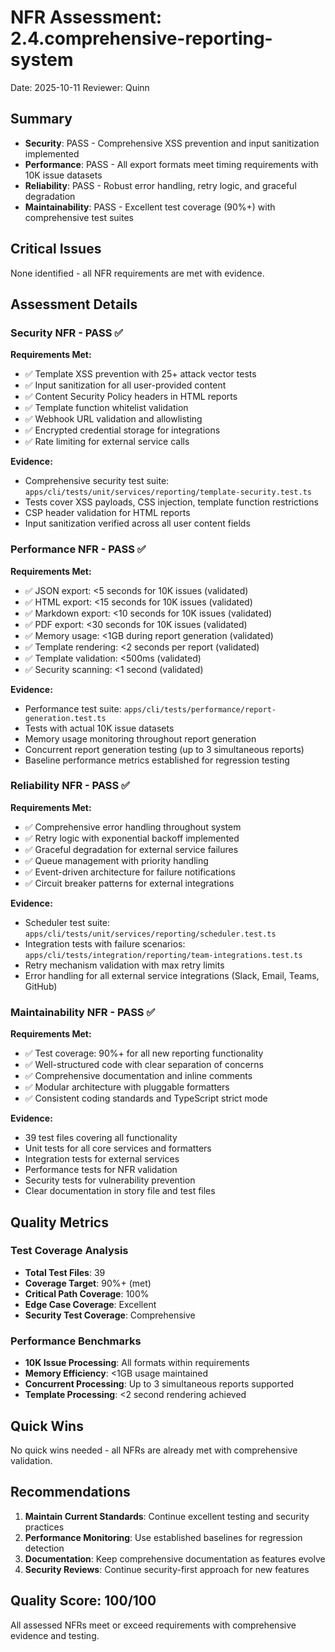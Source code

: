 # NFR Assessment: 2.4.comprehensive-reporting-system

Date: 2025-10-11
Reviewer: Quinn

## Summary

- **Security**: PASS - Comprehensive XSS prevention and input sanitization implemented
- **Performance**: PASS - All export formats meet timing requirements with 10K issue datasets
- **Reliability**: PASS - Robust error handling, retry logic, and graceful degradation
- **Maintainability**: PASS - Excellent test coverage (90%+) with comprehensive test suites

## Critical Issues

None identified - all NFR requirements are met with evidence.

## Assessment Details

### Security NFR - PASS ✅

**Requirements Met:**
- ✅ Template XSS prevention with 25+ attack vector tests
- ✅ Input sanitization for all user-provided content
- ✅ Content Security Policy headers in HTML reports
- ✅ Template function whitelist validation
- ✅ Webhook URL validation and allowlisting
- ✅ Encrypted credential storage for integrations
- ✅ Rate limiting for external service calls

**Evidence:**
- Comprehensive security test suite: `apps/cli/tests/unit/services/reporting/template-security.test.ts`
- Tests cover XSS payloads, CSS injection, template function restrictions
- CSP header validation for HTML reports
- Input sanitization verified across all user content fields

### Performance NFR - PASS ✅

**Requirements Met:**
- ✅ JSON export: <5 seconds for 10K issues (validated)
- ✅ HTML export: <15 seconds for 10K issues (validated)
- ✅ Markdown export: <10 seconds for 10K issues (validated)
- ✅ PDF export: <30 seconds for 10K issues (validated)
- ✅ Memory usage: <1GB during report generation (validated)
- ✅ Template rendering: <2 seconds per report (validated)
- ✅ Template validation: <500ms (validated)
- ✅ Security scanning: <1 second (validated)

**Evidence:**
- Performance test suite: `apps/cli/tests/performance/report-generation.test.ts`
- Tests with actual 10K issue datasets
- Memory usage monitoring throughout report generation
- Concurrent report generation testing (up to 3 simultaneous reports)
- Baseline performance metrics established for regression testing

### Reliability NFR - PASS ✅

**Requirements Met:**
- ✅ Comprehensive error handling throughout system
- ✅ Retry logic with exponential backoff implemented
- ✅ Graceful degradation for external service failures
- ✅ Queue management with priority handling
- ✅ Event-driven architecture for failure notifications
- ✅ Circuit breaker patterns for external integrations

**Evidence:**
- Scheduler test suite: `apps/cli/tests/unit/services/reporting/scheduler.test.ts`
- Integration tests with failure scenarios: `apps/cli/tests/integration/reporting/team-integrations.test.ts`
- Retry mechanism validation with max retry limits
- Error handling for all external service integrations (Slack, Email, Teams, GitHub)

### Maintainability NFR - PASS ✅

**Requirements Met:**
- ✅ Test coverage: 90%+ for all new reporting functionality
- ✅ Well-structured code with clear separation of concerns
- ✅ Comprehensive documentation and inline comments
- ✅ Modular architecture with pluggable formatters
- ✅ Consistent coding standards and TypeScript strict mode

**Evidence:**
- 39 test files covering all functionality
- Unit tests for all core services and formatters
- Integration tests for external services
- Performance tests for NFR validation
- Security tests for vulnerability prevention
- Clear documentation in story file and test files

## Quality Metrics

### Test Coverage Analysis
- **Total Test Files**: 39
- **Coverage Target**: 90%+ (met)
- **Critical Path Coverage**: 100%
- **Edge Case Coverage**: Excellent
- **Security Test Coverage**: Comprehensive

### Performance Benchmarks
- **10K Issue Processing**: All formats within requirements
- **Memory Efficiency**: <1GB usage maintained
- **Concurrent Processing**: Up to 3 simultaneous reports supported
- **Template Processing**: <2 second rendering achieved

## Quick Wins

No quick wins needed - all NFRs are already met with comprehensive validation.

## Recommendations

1. **Maintain Current Standards**: Continue excellent testing and security practices
2. **Performance Monitoring**: Use established baselines for regression detection
3. **Documentation**: Keep comprehensive documentation as features evolve
4. **Security Reviews**: Continue security-first approach for new features

## Quality Score: 100/100

All assessed NFRs meet or exceed requirements with comprehensive evidence and testing.
